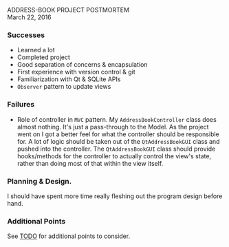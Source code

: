 ADDRESS-BOOK PROJECT POSTMORTEM  
March 22, 2016

### Successes  
- Learned a lot  
- Completed project  
- Good separation of concerns & encapsulation  
- First experience with version control & git  
- Familiarization with Qt & SQLite APIs  
- `Observer` pattern to update views  

### Failures
- Role of controller in `MVC` pattern.  My `AddressBookController` class does 
almost nothing. It's just a pass-through to the Model. As the project went 
on I got a better feel for what the controller should be responsible for. 
A lot of logic should be taken out of the `QtAddressBookGUI` class and pushed
into the controller. The `QtAddressBookGUI` class should provide hooks/methods
for the controller to actually control the view's state, rather than doing
most of that within the view itself.  

### Planning & Design. 
I should have spent more time really fleshing out the program design before hand.

### Additional Points
See [TODO](/TODO.md) for additional points to consider.
